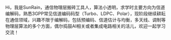 Hi，我是SunRain，通信物理层搬砖工具人，算法小透明，求学时主要方向为信道编解码，熟悉3GPP常见信道编码码型（Turbo、LDPC、Polar），现阶段继续耕耘在通信领域，兴趣不限于编解码，包括预编码、信道估计与均衡，多天线、调制等物理层算法的多个方面，偶尔捣鼓AI相关或者集成电路相关的活儿，欢迎一起学习交流！
